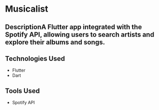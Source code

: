 # Musicalist

## DescriptionA Flutter app integrated with the Spotify API, allowing users to search artists and explore their albums and songs.

## Technologies Used

- Flutter
- Dart

## Tools Used
- Spotify API

